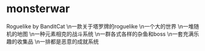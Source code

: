 # monsterwar
Roguelike by BanditCat
\n一款关于塔罗牌的roguelike
\n一个大的世界
\n一堆随机的地图
\n一种元素相克的战斗系统
\n一群各式各样的杂鱼和boss
\n一套充满乐趣的收集品
\n一排都是恶意的成就系统

